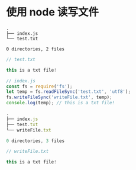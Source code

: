 # 使用 node 读写文件

```
.
├── index.js
└── test.txt

0 directories, 2 files
```

```javascript
// test.txt

this is a txt file!
```

```javascript
// index.js
const fs = require('fs');
let temp = fs.readFileSync('test.txt', 'utf8');
fs.writeFileSync('writeFile.txt', temp);
console.log(temp); // this is a txt file!
```

```javascript
.
├── index.js
├── test.txt
└── writeFile.txt

0 directories, 3 files
```

```javascript
// writeFile.txt

this is a txt file!
```
